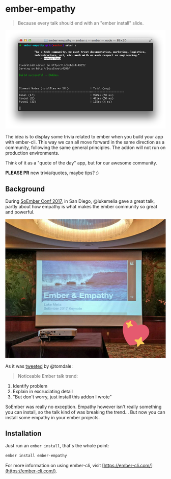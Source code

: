 # ember-empathy

> Because every talk should end with an "ember install" slide.

![ember-empathy](/screenshot.png?raw=true "ember-empathy screenshot")

The idea is to display some trivia related to ember when you build your app with ember-cli. This way we can all move forward in the same direction as a community, following the same general principles. The addon will not run on production environments.

Think of it as a "quote of the day" app, but for our awesome community.

**PLEASE PR** new trivia/quotes, maybe tips? :)

## Background

During [SoEmber Conf 2017](http://soember.com/), in San Diego, @lukemelia gave a great talk, partly about how empathy is what makes the ember community so great and powerful.

![lukemelia-keynote](/lukemelia-keynote.jpg?raw=true "Luke Melia's closing keynote at SoEmber Conf 2017")

As it was [tweeted](https://twitter.com/tomdale/status/699270566411268096) by @tomdale:

> Noticeable Ember talk trend:
1. Identify problem
2. Explain in excruciating detail
3. "But don't worry, just install this addon I wrote"

SoEmber was really no exception. Empathy however isn't really something you can install, so the talk kind of was breaking the trend... But now you can install some empathy in your ember projects.

## Installation

Just run an `ember install`, that's the whole point:

```bash
ember install ember-empathy
```

For more information on using ember-cli, visit [https://ember-cli.com/](https://ember-cli.com/).
